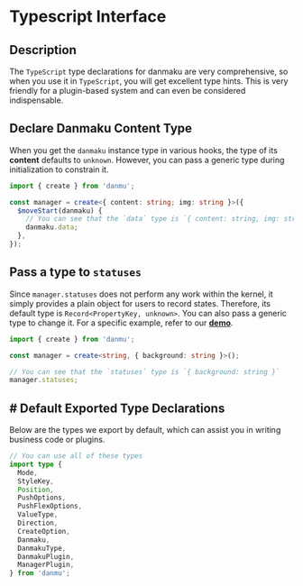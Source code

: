 # Typescript Interface

## Description

The `TypeScript` type declarations for danmaku are very comprehensive, so when you use it in `TypeScript`, you will get excellent type hints. This is very friendly for a plugin-based system and can even be considered indispensable.

## Declare Danmaku Content Type

When you get the `danmaku` instance type in various hooks, the type of its **content** defaults to `unknown`. However, you can pass a generic type during initialization to constrain it.

```ts
import { create } from 'danmu';

const manager = create<{ content: string; img: string }>({
  $moveStart(danmaku) {
    // You can see that the `data` type is `{ content: string, img: string }`
    danmaku.data;
  },
});
```

## Pass a type to `statuses`

Since `manager.statuses` does not perform any work within the kernel, it simply provides a plain object for users to record states. Therefore, its default type is `Record<PropertyKey, unknown>`. You can also pass a generic type to change it. For a specific example, refer to our [**demo**](https://github.com/imtaotao/danmu/blob/master/demo/src/manager.tsx#L9).

```ts
import { create } from 'danmu';

const manager = create<string, { background: string }>();

// You can see that the `statuses` type is `{ background: string }`
manager.statuses;
```

## # Default Exported Type Declarations

Below are the types we export by default, which can assist you in writing business code or plugins.

```ts
// You can use all of these types
import type {
  Mode,
  StyleKey,
  Position,
  PushOptions,
  PushFlexOptions,
  ValueType,
  Direction,
  CreateOption,
  Danmaku,
  DanmakuType,
  DanmakuPlugin,
  ManagerPlugin,
} from 'danmu';
```
